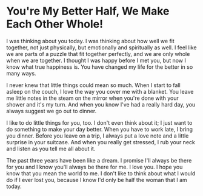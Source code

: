 # You're My Better Half, We Make Each Other Whole! #

I was thinking about you today. I was thinking about how well we fit together, not just physically, but emotionally and spiritually as well. I feel like we are parts of a puzzle that fit together perfectly, and we are only whole when we are together. I thought I was happy before I met you, but now I know what true happiness is. You have changed my life for the better in so many ways.

I never knew that little things could mean so much. When I start to fall asleep on the couch, I love the way you cover me with a blanket. You leave me little notes in the steam on the mirror when you're done with your shower and it's my turn. And when you know I've had a really hard day, you always suggest we go out to dinner.

I like to do little things for you, too. I don't even think about it; I just want to do something to make your day better. When you have to work late, I bring you dinner. Before you leave on a trip, I always put a love note and a little surprise in your suitcase. And when you really get stressed, I rub your neck and listen as you tell me all about it.

The past three years have been like a dream. I promise I'll always be there for you and I know you'll always be there for me. I love you. I hope you know that you mean the world to me. I don't like to think about what I would do if I ever lost you, because I know I'd only be half the woman that I am today.

